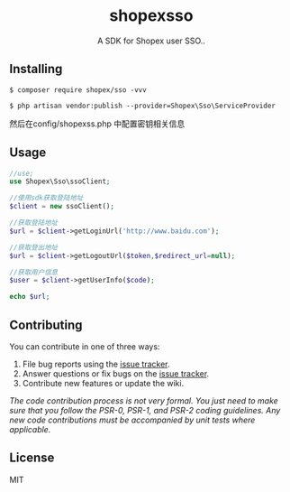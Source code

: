 <h1 align="center"> shopexsso </h1>

<p align="center"> A SDK for Shopex user SSO..</p>


## Installing

```shell
$ composer require shopex/sso -vvv

$ php artisan vendor:publish --provider=Shopex\Sso\ServiceProvider
```
然后在config/shopexss.php 中配置密钥相关信息

## Usage
```php
//use;
use Shopex\Sso\ssoClient;

//使用sdk获取登陆地址
$client = new ssoClient();

//获取登陆地址
$url = $client->getLoginUrl('http://www.baidu.com');

//获取登出地址
$url = $client->getLogoutUrl($token,$redirect_url=null);

//获取用户信息
$user = $client->getUserInfo($code);

echo $url;
```
## Contributing

You can contribute in one of three ways:

1. File bug reports using the [issue tracker](https://github.com/summergeorge/shopexSso/issues).
2. Answer questions or fix bugs on the [issue tracker](https://github.com/summergeorge/shopexSso/issues).
3. Contribute new features or update the wiki.

_The code contribution process is not very formal. You just need to make sure that you follow the PSR-0, PSR-1, and PSR-2 coding guidelines. Any new code contributions must be accompanied by unit tests where applicable._

## License

MIT